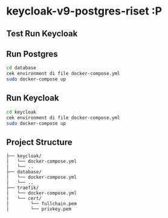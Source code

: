# keycloak-v9-postgres-riset :P
## Test Run Keycloak
## Run Postgres
```bash
cd database
cek environment di file docker-compose.yml
sudo docker-compose up
```

## Run Keycloak
```bash
cd keycloak
cek environment di file docker-compose.yml
sudo docker-compose up
```

## Project Structure
```
├── keycloak/
|   └── docker-compose.yml    
|   └── ..   
├── database/
|   └── docker-compose.yml   
|   └── ..   
├── traefik/
|   └── docker-compose.yml 
|   └── cert/
|        └── fullchain.pem
|        └── privkey.pem
```

